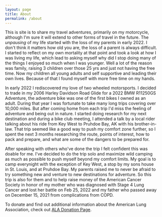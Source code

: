 ```yaml
---
layout: page
title: About
permalink: /about
---
```


This is site is to share my travel adventures, primarily on my motorcycle, although I'm sure it will extend to other forms of travel in the future. The *unpausing* of my life started with the loss of my parents in early 2022. I don't think it matters how old you are, the loss of a parent is always difficult. I started to reflect on my own mortality at that point and took a look at how I was living my life, which lead to asking myself why did I stop doing many of the things I enjoyed so much when I was younger. Well a lot of the reason was family, raising 3 children over those 25 yrs and just not having the free time. Now my children all young adults and self supportive and leading their own lives. Because of that I found myself with more free time on my hands.

In early 2022 I rediscovered my love of two wheeled motorsports. I decided to trade in my 2006 Harley Davidson Road Glide for a 2022 BMW R11250GS Adventure, the adventure bike was one of the first bikes I owned as an adult. During that year I was fortunate to take many long trips covering over 10,000 miles. But after coming home from each trip I'd miss the feeling of adventure and being out in nature. I started doing research for my next destination and during a bike club meeting, I attended a talk by a local rider talking about his ride from Key West to Pruhdoe Bay, AK with his brother-in-law. That trip seemed like a good way to push my comfort zone further, so I spent the next 3 months researching the route, points of interest, how to pack and prepare, and what are some of the dangers to be prepared for.

After speaking with others who've done the trip I felt confident this was doable for me. I've decided to do the trip solo and maximize wild camping as much as possible to push myself beyond my comfort limits. My goal is to camp everynight with the exception of Key West, a stop by my sons house in St. Louis, and at Pruhdoe Bay. My parents raised me to never be afraid to try something new and venture to new destinations for adventure. So this trip is also for them and to help raise money of the American Cancer Society in honor of my mother who was diagnosed with Stage 4 Lung Cancer and lost her battle on Feb 25, 2022 and my father who passed away on December 15, 2021 from complications from COPD.



To donate and find out additional information about the American Lung Association, check out [ALA Donation Page](https://bealungsaver.funraise.org/fundraiser/erik-azar).
